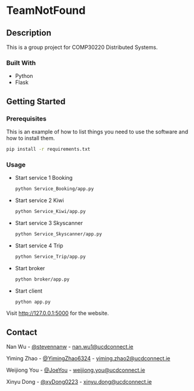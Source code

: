 # TeamNotFound

## Description
This is a group project for COMP30220 Distributed Systems.


### Built With

* Python
* Flask

## Getting Started

### Prerequisites

This is an example of how to list things you need to use the software and how to install them.

```sh
pip install -r requirements.txt
```

### Usage

* Start service 1 Booking
    ```sh
    python Service_Booking/app.py  
    ```
* Start service 2 Kiwi
    ```sh
    python Service_Kiwi/app.py  
    ```
* Start service 3 Skyscanner
    ```sh
    python Service_Skyscanner/app.py  
    ```
* Start service 4 Trip
    ```sh
    python Service_Trip/app.py  
    ```
* Start broker
    ```sh
    python broker/app.py
    ```
* Start client
    ```sh
    python app.py
    ```
Visit http://127.0.0.1:5000 for the website.


## Contact

Nan Wu - [@stevennanw](https://gitlab.com/stevennanw) - nan.wu1@ucdconnect.ie

Yiming Zhao - [@YimingZhao6324](https://gitlab.com/YimingZhao6324) - yiming.zhao2@ucdconnect.ie


Weijiong You - [@JoeYou](https://gitlab.com/JoeYou) - weijiong.you@ucdconnect.ie

Xinyu Dong - [@xyDong0223](https://gitlab.com/xyDong0223) - xinyu.dong@ucdconnect.ie

